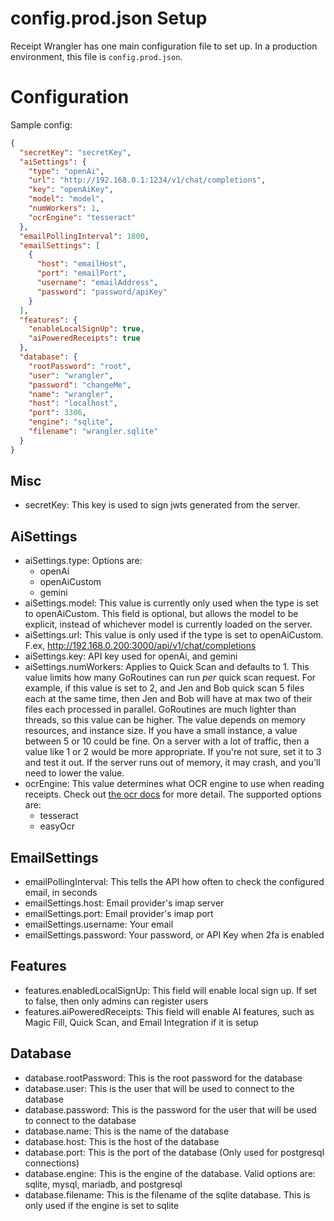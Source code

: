 # config.prod.json Setup

Receipt Wrangler has one main configuration file to set up. In a production environment, this file
is `config.prod.json`.

# Configuration

Sample config:

```json
{
  "secretKey": "secretKey",
  "aiSettings": {
    "type": "openAi",
    "url": "http://192.168.0.1:1234/v1/chat/completions",
    "key": "openAiKey",
    "model": "model",
    "numWorkers": 1,
    "ocrEngine": "tesseract"
  },
  "emailPollingInterval": 1800,
  "emailSettings": [
    {
      "host": "emailHost",
      "port": "emailPort",
      "username": "emailAddress",
      "password": "password/apiKey"
    }
  ],
  "features": {
    "enableLocalSignUp": true,
    "aiPoweredReceipts": true
  },
  "database": {
    "rootPassword": "root",
    "user": "wrangler",
    "password": "changeMe",
    "name": "wrangler",
    "host": "localhost",
    "port": 3306,
    "engine": "sqlite",
    "filename": "wrangler.sqlite"
  }
}
```

## Misc

- secretKey: This key is used to sign jwts generated from the server.

## AiSettings

- aiSettings.type: Options are:
    - openAi
    - openAiCustom
    - gemini
- aiSettings.model: This value is currently only used when the type is set to openAiCustom. This field is optional, but
  allows the model to be explicit, instead of whichever model is currently loaded on the server.
- aiSettings.url: This value is only used if the type is set to openAiCustom.
  F.ex, http://192.168.0.200:3000/api/v1/chat/completions
- aiSettings.key: API key used for openAi, and gemini
- aiSettings.numWorkers: Applies to Quick Scan and defaults to 1. This value limits how many GoRoutines can run *per*
  quick scan request.
  For example, if this
  value is set to 2, and Jen and Bob quick scan 5 files each at the same time, then Jen and Bob will have at max two of
  their
  files each processed in parallel. GoRoutines are much lighter than threads, so this value can be higher. The value
  depends on memory resources, and instance size. If you have a small instance, a value between 5 or 10 could be fine.
  On a server with a lot of traffic, then a value like 1 or 2 would be more appropriate. If you're not sure, set it to 3
  and test it out. If the server runs out of memory, it may crash, and you'll need to lower the value.
- ocrEngine: This value determines what OCR engine to use when reading receipts. Check
  out [the ocr docs](/docs/concepts/ocr)
  for more
  detail. The supported options are:
    - tesseract
    - easyOcr

## EmailSettings

- emailPollingInterval: This tells the API how often to check the configured email, in seconds
- emailSettings.host: Email provider's imap server
- emailSettings.port: Email provider's imap port
- emailSettings.username: Your email
- emailSettings.password: Your password, or API Key when 2fa is enabled

## Features

- features.enabledLocalSignUp: This field will enable local sign up. If set to false, then only admins can register
  users
- features.aiPoweredReceipts: This field will enable AI features, such as Magic Fill, Quick Scan, and Email Integration
  if it is setup

## Database

- database.rootPassword: This is the root password for the database
- database.user: This is the user that will be used to connect to the database
- database.password: This is the password for the user that will be used to connect to the database
- database.name: This is the name of the database
- database.host: This is the host of the database
- database.port: This is the port of the database (Only used for postgresql connections)
- database.engine: This is the engine of the database. Valid options are: sqlite, mysql, mariadb, and postgresql
- database.filename: This is the filename of the sqlite database. This is only used if the engine is set to sqlite
